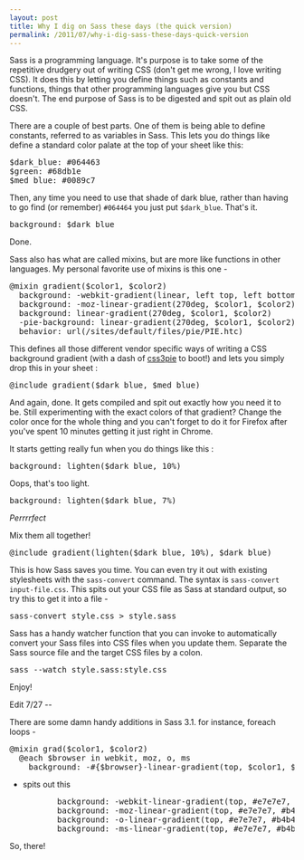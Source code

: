 ```yaml
---
layout: post
title: Why I dig on Sass these days (the quick version)
permalink: /2011/07/why-i-dig-sass-these-days-quick-version
---
```


Sass is a programming language.  It's purpose is to take some of the repetitive drudgery out of writing CSS (don't get me wrong, I love writing CSS).  It does this by letting you define things such as constants and functions, things that other programming languages give you but CSS doesn't.  The end purpose of Sass is to be digested and spit out as plain old CSS.

There are a couple of best parts.  One of them is being able to define constants, referred to as variables in Sass.  This lets you do things like define a standard color palate at the top of your sheet like this: 

<pre>
$dark_blue: #064463
$green: #68db1e
$med_blue: #0089c7
</pre>

Then, any time you need to use that shade of dark blue, rather than having to go find (or remember) <code>#064464</code> you just put <code>$dark_blue</code>.  That's it.  

<pre>
background: $dark_blue
</pre>

Done.

Sass also has what are called mixins, but are more like functions in other languages.  My personal favorite use of mixins is this one - 

<pre>
@mixin gradient($color1, $color2)
  background: -webkit-gradient(linear, left top, left bottom, from($color1), to($color2))
  background: -moz-linear-gradient(270deg, $color1, $color2)
  background: linear-gradient(270deg, $color1, $color2)
  -pie-background: linear-gradient(270deg, $color1, $color2)
  behavior: url(/sites/default/files/pie/PIE.htc)
</pre>

This defines all those different vendor specific ways of writing a CSS background gradient (with a dash of <a href="http://css3pie.com/">css3pie</a> to boot!) and lets you simply drop this in your sheet :

<pre>
@include gradient($dark_blue, $med_blue)
</pre>

And again, done.  It gets compiled and spit out exactly how you need it to be.  Still experimenting with the exact colors of that gradient?  Change the color once for the whole thing and you can't forget to do it for Firefox after you've spent 10 minutes getting it just right in Chrome.

It starts getting really fun when you do things like this :

<pre>
background: lighten($dark_blue, 10%)
</pre>

Oops, that's too light.

<pre>
background: lighten($dark_blue, 7%)
</pre>

<em>Perrrrfect</em>

Mix them all together!

<pre>
@include gradient(lighten($dark_blue, 10%), $dark_blue)
</pre>

This is how Sass saves you time.  You can even try it out with existing stylesheets with the <code>sass-convert</code> command.  The syntax is <code>sass-convert input-file.css</code>.  This spits out your CSS file as Sass at standard output, so try this to get it into a file - 

<pre>
sass-convert style.css > style.sass
</pre>

Sass has a handy watcher function that you can invoke to automatically convert your Sass files into CSS files when you update them.  Separate the Sass source file and the target CSS files by a colon.

<pre>
sass --watch style.sass:style.css
</pre>


Enjoy!

Edit 7/27 -- 

There are some damn handy additions in Sass 3.1.  for instance, foreach loops - 

<pre>
@mixin grad($color1, $color2)
  @each $browser in webkit, moz, o, ms
    background: -#{$browser}-linear-gradient(top, $color1, $color2)
</pre>

- spits out this

<pre>
          background: -webkit-linear-gradient(top, #e7e7e7, #b4b4b4);
          background: -moz-linear-gradient(top, #e7e7e7, #b4b4b4);
          background: -o-linear-gradient(top, #e7e7e7, #b4b4b4);
          background: -ms-linear-gradient(top, #e7e7e7, #b4b4b4);
</pre>

So, there!